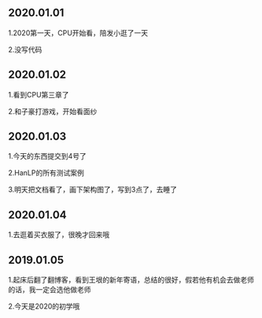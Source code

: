 ## 2020.01.01
1.2020第一天，CPU开始看，陪发小逛了一天

2.没写代码

## 2020.01.02
1.看到CPU第三章了

2.和子豪打游戏，开始看面纱

## 2020.01.03
1.今天的东西提交到4号了

2.HanLP的所有测试案例

3.明天把文档看了，画下架构图了，写到3点了，去睡了

## 2020.01.04
1.去逛着买衣服了，很晚才回来哦

## 2019.01.05
1.起床后翻了翻博客，看到王垠的新年寄语，总结的很好，假若他有机会去做老师的话，我一定会选他做老师

2.今天是2020的初学哦
